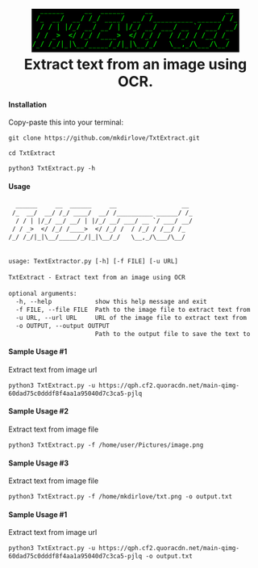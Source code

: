 <h1 align="center">
  <br>
  <a href="https://github.com/mkdirlove/TxtExtract"><img src="https://github.com/mkdirlove/TxtExtract/blob/main/logo.png" alt="TxtExtract"></a>
  <br>
  Extract text from an image using OCR.
  <br>
</h1>

#### Installation

Copy-paste this into your terminal:

```
git clone https://github.com/mkdirlove/TxtExtract.git
```
```
cd TxtExtract
```
```
python3 TxtExtract.py -h
```

#### Usage
```
  ______     __  ______     __                  __ 
 /_  __/  __/ /_/ ____/  __/ /__________ ______/ /_
  / / | |/_/ __/ __/ | |/_/ __/ ___/ __ `/ ___/ __/
 / / _>  </ /_/ /____>  </ /_/ /  / /_/ / /__/ /_  
/_/ /_/|_|\__/_____/_/|_|\__/_/   \__,_/\___/\__/  


usage: TextExtractor.py [-h] [-f FILE] [-u URL]

TxtExtract - Extract text from an image using OCR

optional arguments:
  -h, --help            show this help message and exit
  -f FILE, --file FILE  Path to the image file to extract text from
  -u URL, --url URL     URL of the image file to extract text from
  -o OUTPUT, --output OUTPUT
                        Path to the output file to save the text to
```
#### Sample Usage #1

Extract text from image url

```
python3 TxtExtract.py -u https://qph.cf2.quoracdn.net/main-qimg-60dad75c0dddf8f4aa1a95040d7c3ca5-pjlq
```

#### Sample Usage #2

Extract text from image file

```
python3 TxtExtract.py -f /home/user/Pictures/image.png
```

#### Sample Usage #3

Extract text from image file

```
python3 TxtExtract.py -f /home/mkdirlove/txt.png -o output.txt
```

#### Sample Usage #1

Extract text from image url

```
python3 TxtExtract.py -u https://qph.cf2.quoracdn.net/main-qimg-60dad75c0dddf8f4aa1a95040d7c3ca5-pjlq -o output.txt
```
